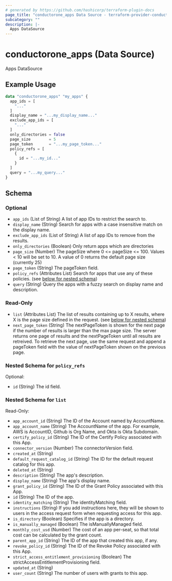 ```yaml
---
# generated by https://github.com/hashicorp/terraform-plugin-docs
page_title: "conductorone_apps Data Source - terraform-provider-conductorone"
subcategory: ""
description: |-
  Apps DataSource
---
```


# conductorone_apps (Data Source)

Apps DataSource

## Example Usage

```terraform
data "conductorone_apps" "my_apps" {
  app_ids = [
    "..."
  ]
  display_name = "...my_display_name..."
  exclude_app_ids = [
    "..."
  ]
  only_directories = false
  page_size        = 5
  page_token       = "...my_page_token..."
  policy_refs = [
    {
      id = "...my_id..."
    }
  ]
  query = "...my_query..."
}
```

<!-- schema generated by tfplugindocs -->
## Schema

### Optional

- `app_ids` (List of String) A list of app IDs to restrict the search to.
- `display_name` (String) Search for apps with a case insensitive match on the display name.
- `exclude_app_ids` (List of String) A list of app IDs to remove from the results.
- `only_directories` (Boolean) Only return apps which are directories
- `page_size` (Number) The pageSize where 0 <= pageSize <= 100. Values < 10 will be set to 10. A value of 0 returns the default page size (currently 25)
- `page_token` (String) The pageToken field.
- `policy_refs` (Attributes List) Search for apps that use any of these policies. (see [below for nested schema](#nestedatt--policy_refs))
- `query` (String) Query the apps with a fuzzy search on display name and description.

### Read-Only

- `list` (Attributes List) The list of results containing up to X results, where X is the page size defined in the request. (see [below for nested schema](#nestedatt--list))
- `next_page_token` (String) The nextPageToken is shown for the next page if the number of results is larger than the max page size.
 The server returns one page of results and the nextPageToken until all results are retreived.
 To retrieve the next page, use the same request and append a pageToken field with the value of nextPageToken shown on the previous page.

<a id="nestedatt--policy_refs"></a>
### Nested Schema for `policy_refs`

Optional:

- `id` (String) The id field.


<a id="nestedatt--list"></a>
### Nested Schema for `list`

Read-Only:

- `app_account_id` (String) The ID of the Account named by AccountName.
- `app_account_name` (String) The AccountName of the app. For example, AWS is AccountID, Github is Org Name, and Okta is Okta Subdomain.
- `certify_policy_id` (String) The ID of the Certify Policy associated with this App.
- `connector_version` (Number) The connectorVersion field.
- `created_at` (String)
- `default_request_catalog_id` (String) The ID for the default request catalog for this app.
- `deleted_at` (String)
- `description` (String) The app's description.
- `display_name` (String) The app's display name.
- `grant_policy_id` (String) The ID of the Grant Policy associated with this App.
- `id` (String) The ID of the app.
- `identity_matching` (String) The identityMatching field.
- `instructions` (String) If you add instructions here, they will be shown to users in the access request form when requesting access for this app.
- `is_directory` (Boolean) Specifies if the app is a directory.
- `is_manually_managed` (Boolean) The isManuallyManaged field.
- `monthly_cost_usd` (Number) The cost of an app per-seat, so that total cost can be calculated by the grant count.
- `parent_app_id` (String) The ID of the app that created this app, if any.
- `revoke_policy_id` (String) The ID of the Revoke Policy associated with this App.
- `strict_access_entitlement_provisioning` (Boolean) The strictAccessEntitlementProvisioning field.
- `updated_at` (String)
- `user_count` (String) The number of users with grants to this app.
